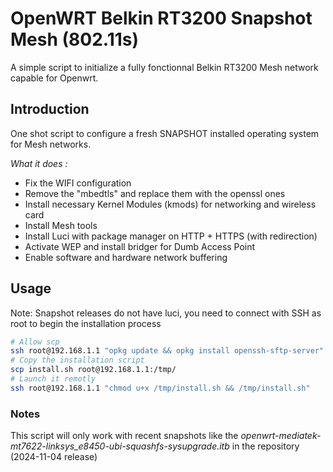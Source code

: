 # OpenWRT Belkin RT3200 Snapshot Mesh (802.11s)
A simple script to initialize a fully fonctionnal Belkin RT3200 Mesh network capable for Openwrt. 

## Introduction
One shot script to configure a fresh SNAPSHOT installed operating system for Mesh networks.

*What it does :*
+ Fix the WIFI configuration
+ Remove the "mbedtls" and replace them with the openssl ones
+ Install necessary Kernel Modules (kmods) for networking and wireless card
+ Install Mesh tools
+ Install Luci with package manager on HTTP + HTTPS (with redirection)
+ Activate WEP and install bridger for Dumb Access Point
+ Enable software and hardware network buffering

## Usage
Note: Snapshot releases do not have luci, you need to connect with SSH as root to begin the installation process

```bash
# Allow scp 
ssh root@192.168.1.1 "opkg update && opkg install openssh-sftp-server"
# Copy the installation script
scp install.sh root@192.168.1.1:/tmp/
# Launch it remotly
ssh root@192.168.1.1 "chmod u+x /tmp/install.sh && /tmp/install.sh"
```

### Notes
This script will only work with recent snapshots like the *openwrt-mediatek-mt7622-linksys_e8450-ubi-squashfs-sysupgrade.itb* in the repository (2024-11-04 release)